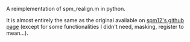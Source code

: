 A reimplementation of spm_realign.m in python.

It is almost entirely the same as the original available on [spm12's github page]( https://github.com/spm/spm12) (except for some functionalities I didn't need, masking, register to mean...).
